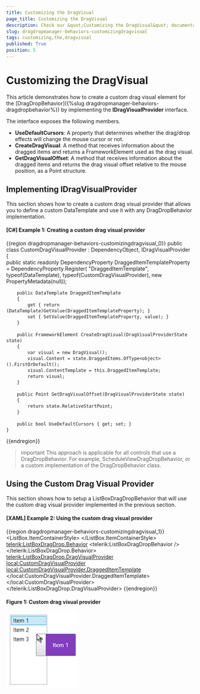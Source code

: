 ```yaml
---
title: Customizing the DragVisual
page_title: Customizing the DragVisual
description: Check our &quot;Customizing the DragVisual&quot; documentation article for the DragDropManager WPF control.
slug: dragdropmanager-behaviors-customizingdragvisual
tags: customizing,the,dragvisual
published: True
position: 5
---
```


# Customizing the DragVisual

This article demonstrates how to create a custom drag visual element for the [DragDropBehavior]({%slug dragdropmanager-behaviors-dragdropbehavior%}) by implementing the __IDragVisualProvider__ interface.

The interface exposes the following members.

* __UseDefaultCursors__: A property that determines whether the drag/drop effects will change the mouse cursor or not.
* __CreateDragVisual__: A method that receives information about the dragged items and returns a FrameworkElement used as the drag visual.
* __GetDragVisualOffset__: A method that receives information about the dragged items and returns the drag visual offset relative to the mouse position, as a Point structure.

## Implementing IDragVisualProvider

This section shows how to create a custom drag visual provider that allows you to define a custom DataTemplate and use it with any DragDropBehavior implementation.

#### __[C#] Example 1: Creating a custom drag visual provider__
{{region dragdropmanager-behaviors-customizingdragvisual_0}}
	public class CustomDragVisualProvider : DependencyObject, IDragVisualProvider
    {        
        public static readonly DependencyProperty DraggedItemTemplateProperty =
        DependencyProperty.Register(
            "DraggedItemTemplate", 
            typeof(DataTemplate), 
            typeof(CustomDragVisualProvider),
            new PropertyMetadata(null));
        
        public DataTemplate DraggedItemTemplate
        {
            get { return (DataTemplate)GetValue(DraggedItemTemplateProperty); }
            set { SetValue(DraggedItemTemplateProperty, value); }
        }
        
        public FrameworkElement CreateDragVisual(DragVisualProviderState state)
        {
            var visual = new DragVisual();
            visual.Content = state.DraggedItems.OfType<object>().FirstOrDefault();
            visual.ContentTemplate = this.DraggedItemTemplate;
            return visual;
        }

        public Point GetDragVisualOffset(DragVisualProviderState state)
        {
            return state.RelativeStartPoint;
        }

        public bool UseDefaultCursors { get; set; }
    }
{{endregion}}

>important This approach is applicable for all controls that use a DragDropBehavior. For example, ScheduleViewDragDropBehavior, or a custom implementation of the DragDropBehavior class.

## Using the Custom Drag Visual Provider

This section shows how to setup a ListBoxDragDropBehavior that will use the custom drag visual provider implemented in the previous section.

#### __[XAML] Example 2: Using the custom drag visual provider__
{{region dragdropmanager-behaviors-customizingdragvisual_1}}
	<ListBox ItemsSource="{Binding MyItems}" DisplayMemberPath="Name">
		<ListBox.ItemContainerStyle>
			<Style TargetType="ListBoxItem">
				<Setter Property="telerik:DragDropManager.AllowCapturedDrag" Value="True" />
			</Style>
		</ListBox.ItemContainerStyle>
		<telerik:ListBoxDragDrop.Behavior>
			<telerik:ListBoxDragDropBehavior />
		</telerik:ListBoxDragDrop.Behavior>
		<telerik:ListBoxDragDrop.DragVisualProvider>
			<local:CustomDragVisualProvider>
				<local:CustomDragVisualProvider.DraggedItemTemplate>
					<DataTemplate>
						<TextBlock Text="{Binding Name}" Background="#823DBF" Padding="15" Foreground="White"/>
					</DataTemplate>
				</local:CustomDragVisualProvider.DraggedItemTemplate>
			</local:CustomDragVisualProvider>
		</telerik:ListBoxDragDrop.DragVisualProvider>
	</ListBox>
{{endregion}}

#### Figure 1: Custom drag visual provider 
![dragdropmanager customizingdragvisual](images/dragdropmanager-customizingdragvisual-0.png)
